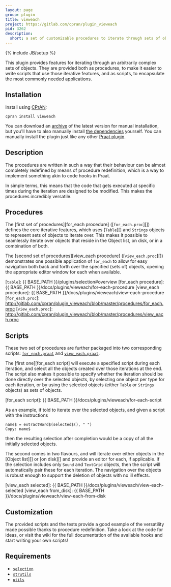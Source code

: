 ```yaml
---
layout: page
group: plugin
title: vieweach
project: https://gitlab.com/cpran/plugin_vieweach
pid: 3262
description:
  short: a set of customizable procedures to iterate through sets of objects
---
```

{% include JB/setup %}

This plugin provides features for iterating through an arbitrarily complex
sets of objects. They are provided both as procedures, to make it easier to
write scripts that use those iterative features, and as scripts, to encapsulate
the most commonly needed applications.

## Installation

Install using [CPrAN][]:

    cpran install vieweach

You can download an [archive][] of the latest version for manual installation,
but you'll have to also manually install [the dependencies](#requirements)
yourself. You can manually install the plugin just like any other [Praat
plugin][plugins].

[plugins]: http://www.fon.hum.uva.nl/praat/manual/plug-ins.html
[archive]: https://gitlab.com/cpran/plugin_vieweach/repository/archive.zip
[cpran]:   https://cpran.net

## Description

The procedures are written in such a way that their behaviour can be almost
completely redefined by means of procedure redefinition, which is a way to
implement something akin to code hooks in Praat.

In simple terms, this means that the code that gets executed at specific times
during the iteration are designed to be modified. This makes the procedures
incredibly versatile.

## Procedures

The [first set of procedures][for_each procedure] ([`for_each.proc`][]) defines
the core iterative features, which uses [`Table`][] and `Strings` objects to
represent sets of objects to iterate over. This makes it possible to seamlessly
iterate over objects that reside in the Object list, on disk, or in a
combination of both.

The [second set of procedures][view_each procedure] ([`view_each.proc`][])
demonstrates one possible application of `for_each` to allow for easy navigation
both back and forth over the specified (sets of) objects, opening the
appropriate editor window for each when available.

[`table`]: {{ BASE_PATH }}/plugins/selection#overview
[for_each procedure]: {{ BASE_PATH }}/docs/plugins/vieweach/for-each-procedure
[view_each procedure]: {{ BASE_PATH }}/docs/plugins/vieweach/view-each-procedure
[`for_each.proc`]: http://gitlab.com/cpran/plugin_vieweach/blob/master/procedures/for_each.proc
[`view_each.proc`]: http://gitlab.com/cpran/plugin_vieweach/blob/master/procedures/view_each.proc

## Scripts

These two set of procedures are further packaged into two corresponding scripts:
[`for_each.praat`][] and [`view_each.praat`][].

The [first one][for_each script] will execute a specified script during each
iteration, and select all the objects created over those iterations at the end.
The script also makes it possible to specify whether the iteration should be
done directly over the selected objects, by selecting one object per type for
each iteration, or by using the selected objects (either `Table` or `Strings`
objects) as sets of objects.

[for_each script]: {{ BASE_PATH }}/docs/plugins/vieweach/for-each-script

As an example, if told to iterate over the selected objects, and given a script
with the instructions

    name$ = extractWord$(selected$(), " ")
    Copy: name$

then the resulting selection after completion would be a copy of all the
initially selected objects.

The second comes in two flavours, and will iterate over either objects in the
[Object list][] or [on disk][] and provide an editor for each, if applicable. If
the selection includes only `Sound` and `TextGrid` objects, then the script will
automatically pair these for each iteration. The navigation over the objects is
robust enough to support the deletion of objects with no ill effects.

[`for_each.praat`]: http://gitlab.com/cpran/plugin_vieweach/blob/master/scripts/for_each.praat
[`view_each.praat`]: http://gitlab.com/cpran/plugin_vieweach/blob/master/scripts/view_each.praat

[view_each selected]: {{ BASE_PATH }}/docs/plugins/vieweach/view-each-selected
[view_each from_disk]: {{ BASE_PATH }}/docs/plugins/vieweach/view-each-from-disk

## Customization

The provided scripts and the tests provide a good example of the versatility
made possible thanks to procedure redefinition. Take a look at the code for
ideas, or visit the wiki for the full documentation of the available hooks and
start writing your own scripts!

## Requirements

* [`selection`](/plugins/selection)
* [`strutils`](/plugins/strutils)
* [`utils`](/plugins/utils)
